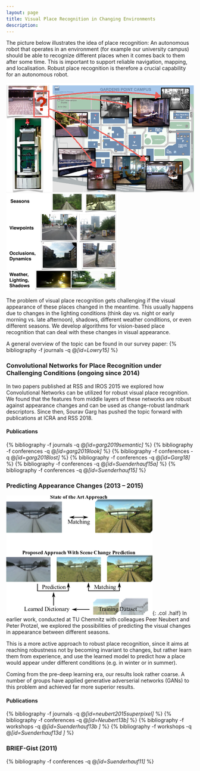```yaml
---
layout: page
title: Visual Place Recognition in Changing Environments
description:
---
```



The picture below illustrates the idea of place recognition: An autonomous robot that operates in an environment (for example our university campus) should be able to recognize different places when it comes back to them after some time. This is important to support reliable navigation, mapping, and localisation. Robust place recognition is therefore a crucial capability for an autonomous robot.

<div class="img_row">
<img class="col half" src="/assets/img/projects/placeRecognition.png"/>
<img class="col half" src="/assets/img/projects/placeRecChallenges.png"/>
</div>



The problem of visual place recognition gets challenging if the visual appearance of these places changed in the meantime. This usually happens due to changes in the lighting conditions (think day vs. night or early morning vs. late afternoon), shadows, different weather conditions, or even different seasons.
We develop algorithms for vision-based place recognition that can deal with these changes in visual appearance.


A general overview of the topic can be found in our survey paper:
{% bibliography -f journals -q @*[id=Lowry15]* %}




### Convolutional Networks for Place Recognition under Challenging Conditions (ongoing since 2014)
In two papers published at RSS and IROS 2015 we explored how Convolutional Networks can be utilized for robust visual place recognition. We found that the features from middle layers of these networks are robust against appearance changes and can be used as change-robust landmark descriptors. Since then, Sourav Garg has pushed the topic forward with publications at ICRA and RSS 2018.



#### Publications
 {% bibliography -f journals -q @*[id=garg2019semantic]* %}
 {% bibliography -f conferences -q @*[id=garg2019look]* %}
 {% bibliography -f conferences -q @*[id=garg2018lost]* %}
 {% bibliography -f conferences -q @*[id=Garg18]* %}
 {% bibliography -f conferences -q @*[id=Suenderhauf15a]* %}
 {% bibliography -f conferences -q @*[id=Suenderhauf15]* %}

### Predicting Appearance Changes (2013 – 2015)
![](/assets/img/projects/changePrediction.png){: .col .half}
In earlier work, conducted at TU Chemnitz with colleagues Peer Neubert and Peter Protzel, we explored the possibilities of predicting the visual changes in appearance between different seasons.

This is a more active approach to robust place recognition, since it aims at reaching robustness not by becoming invariant to changes, but rather  learn them from experience, and use the learned model to predict how a place would appear under different conditions (e.g. in winter or in summer).

Coming from the pre-deep learning era, our results look rather coarse. A number of groups have applied generative adverserial networks (GANs) to this problem and achieved far more superior results.


#### Publications

 {% bibliography -f journals -q @*[id=neubert2015superpixel]* %}
 {% bibliography -f conferences -q @*[id=Neubert13b]* %}
 {% bibliography -f workshops -q @*[id=Suenderhauf13b ]* %}
 {% bibliography -f workshops -q @*[id=Suenderhauf13d ]* %}


### BRIEF-Gist (2011)
 {% bibliography -f conferences -q @*[id=Suenderhauf11]* %}
